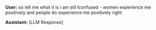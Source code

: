 **User:**
so tell me what it is i am stil lconfused - women experience me positively and people do experience me positively right

**Assistant:**
[LLM Response]

